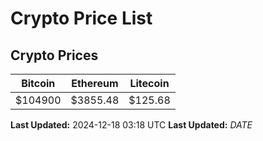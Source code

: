 # Crypto Price List

## Crypto Prices
| Bitcoin | Ethereum | Litecoin |
| ------- | -------- | -------- |
| $104900 | $3855.48 | $125.68 |
**Last Updated:** 2024-12-18 03:18 UTC
**Last Updated:** $DATE$
